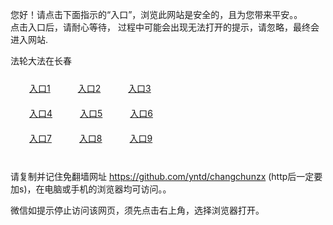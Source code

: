 您好！请点击下面指示的“入口”，浏览此网站是安全的，且为您带来平安。。 <br/>
点击入口后，请耐心等待， 过程中可能会出现无法打开的提示，请忽略，最终会进入网站. </br>

法轮大法在长春<br/>
<div style="padding:10px"><a style="margin:20px" target="_blank" href="https://d2h8n579un9lkf.cloudfront.net/2Qpsp?hprxofjf" id="ccLink1" rel="nofollow">入口1</a> <a target="_blank" style="margin:20px" href="https://d396r743iv96tz.cloudfront.net/2Qpsp?ydqmg" id="ccLink2" rel="nofollow">入口2</a> <a style="margin:20px" target="_blank" href="https://d2uvkrhbvaxhuv.cloudfront.net/2Qpsp?tfgqxyer" id="ccLink3" rel="nofollow">入口3</a></div>

<div style="padding:10px" ><a style="margin:20px" target="_blank" href="https://d2h8n579un9lkf.cloudfront.net/2Qpsp?hprxofjf" id="ccLink4" rel="nofollow">入口4</a> <a style="margin:20px" href="https://d396r743iv96tz.cloudfront.net/2Qpsp?ydqmg" target="_blank" id="ccLink5" rel="nofollow">入口5</a> <a style="margin:20px" href="https://d2uvkrhbvaxhuv.cloudfront.net/2Qpsp?tfgqxyer" target="_blank" id="ccLink6" rel="nofollow">入口6</a></div>

<div style="padding:10px"><a style="margin:20px" target="_blank" href="https://d2h8n579un9lkf.cloudfront.net/2Qpsp?hprxofjf" id="ccLink7" rel="nofollow">入口7</a> <a style="margin:20px" href="https://d396r743iv96tz.cloudfront.net/2Qpsp?ydqmg" target="_blank" id="ccLink8" rel="nofollow">入口8</a> <a style="margin:20px" target="_blank" href="https://d2uvkrhbvaxhuv.cloudfront.net/2Qpsp?tfgqxyer" id="ccLink9" rel="nofollow">入口9</a></div>

<br/>



请复制并记住免翻墙网址 https://github.com/yntd/changchunzx (http后一定要加s)，在电脑或手机的浏览器均可访问。。<br/>

微信如提示停止访问该网页，须先点击右上角，选择浏览器打开。
